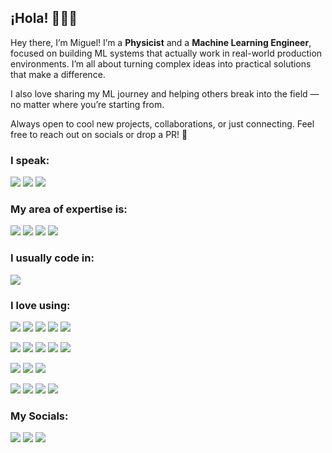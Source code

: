 ## ¡Hola! 🙋🏻‍♂️

Hey there, I’m Miguel! I’m a **Physicist** and a **Machine Learning Engineer**, focused on building ML systems that actually work in real-world production environments. 
I’m all about turning complex ideas into practical solutions that make a difference.

I also love sharing my ML journey and helping others break into the field — no matter where you’re starting from.

Always open to cool new projects, collaborations, or just connecting. Feel free to reach out on socials or drop a PR! 💪

### I speak:

![](https://img.shields.io/static/v1?label&message=English&style=for-the-badge&color=black)
![](https://img.shields.io/static/v1?label&message=Spanish&style=for-the-badge&color=black)
![](https://img.shields.io/static/v1?label&message=Galician&style=for-the-badge&color=black)

### My area of expertise is:

![](https://img.shields.io/static/v1?label&message=AI&style=for-the-badge&color=black)
![](https://img.shields.io/static/v1?label&message=ML&style=for-the-badge&color=black)
![](https://img.shields.io/static/v1?label&message=MLOps&style=for-the-badge&color=black)
![](https://img.shields.io/static/v1?label&message=LLMops&style=for-the-badge&color=black)

### I usually code in:

![](https://img.shields.io/static/v1?label&logo=python&message=Python&style=for-the-badge&color=black)

### I love using:

![](https://img.shields.io/static/v1?label&logo=pytorch&message=PyTorch&style=for-the-badge&color=black)
![](https://img.shields.io/static/v1?label&logo=apache-spark&message=PySpark&style=for-the-badge&color=black)
![](https://img.shields.io/static/v1?label&logo=tensorflow&message=Tensorflow&style=for-the-badge&color=black)
![](https://img.shields.io/static/v1?label&logo=mlflow&message=MLFlow&style=for-the-badge&color=black)
![](https://img.shields.io/static/v1?label&logo=kedro&message=Kedro&style=for-the-badge&color=black)


![](https://img.shields.io/static/v1?label&logo=apache-cassandra&message=Cassandra&style=for-the-badge&color=black)
![](https://img.shields.io/static/v1?label&logo=mongodb&message=Mongodb&style=for-the-badge&color=black)
![](https://img.shields.io/static/v1?label&logo=postgresql&message=PostgreSQL&style=for-the-badge&color=black)
![](https://img.shields.io/static/v1?label&logo=firebase&message=Firebase&style=for-the-badge&color=black)
![](https://img.shields.io/static/v1?label&logo=elastic&message=Elasticsearch&style=for-the-badge&color=black)

![](https://img.shields.io/static/v1?label&logo=amazon-web-services&message=AWS&style=for-the-badge&color=black)
![](https://img.shields.io/static/v1?label&logo=google-cloud&message=GCP&style=for-the-badge&color=black)
![](https://img.shields.io/static/v1?label&logo=databricks&message=Databricks&style=for-the-badge&color=black)

![](https://img.shields.io/static/v1?label&logo=docker&message=docker&style=for-the-badge&color=black)
![](https://img.shields.io/static/v1?label&logo=kubernetes&message=Kubernetes&style=for-the-badge&color=black)
![](https://img.shields.io/static/v1?label&logo=terraform&message=Terraform&style=for-the-badge&color=black)
![](https://img.shields.io/static/v1?label&logo=github-actions&message=Github-Actions&style=for-the-badge&color=black)


### My Socials:

[![](https://img.shields.io/static/v1?label&logo=linkedin&message=linkedin&style=for-the-badge&color=black)](https://www.linkedin.com/in/moteropedrido/)
[![](https://img.shields.io/static/v1?label&logo=x&message=Twitter&style=for-the-badge&color=black)](https://x.com/MTrofficus)
[![](https://img.shields.io/static/v1?label&logo=medium&message=Medium&style=for-the-badge&color=black)](https://medium.com/@miguel.otero.pedrido.1993)

